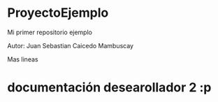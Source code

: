 # ProyectoEjemplo
Mi primer repositorio ejemplo


Autor: Juan Sebastian Caicedo Mambuscay

Mas lineas


# documentación desearollador 2 :p